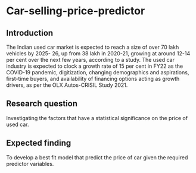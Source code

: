 # Car-selling-price-predictor

## Introduction
The Indian used car market is expected to reach a size of over 70 lakh vehicles by 2025-
26, up from 38 lakh in 2020-21, growing at around 12-14 per cent over the next few years,
according to a study. The used car industry is expected to clock a growth rate of 15 per cent
in FY22 as the COVID-19 pandemic, digitization, changing demographics and aspirations,
first-time buyers, and availability of financing options acting as growth drivers, as per the
OLX Autos-CRISIL Study 2021.

## Research question
Investigating the factors that have a statistical significance on the price of used car.

## Expected finding
To develop a best fit model that predict the price of car given the required predictor variables.
